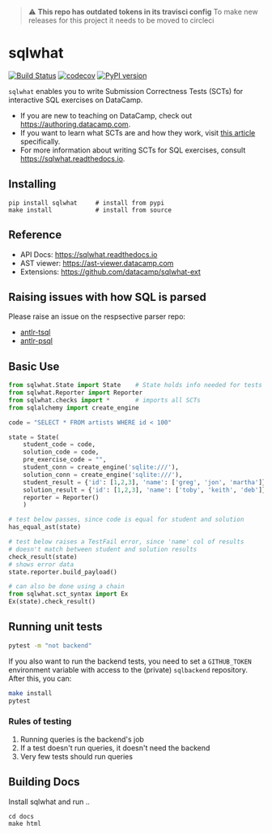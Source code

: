 > :warning: **This repo has outdated tokens in its travisci config** 
> To make new releases for this project it needs to be moved to circleci

# sqlwhat

[![Build Status](https://travis-ci.org/datacamp/sqlwhat.svg?branch=master)](https://travis-ci.org/datacamp/sqlwhat)
[![codecov](https://codecov.io/gh/datacamp/sqlwhat/branch/master/graph/badge.svg)](https://codecov.io/gh/datacamp/sqlwhat)
[![PyPI version](https://badge.fury.io/py/sqlwhat.svg)](https://badge.fury.io/py/sqlwhat)

`sqlwhat` enables you to write Submission Correctness Tests (SCTs) for interactive SQL exercises on DataCamp.

- If you are new to teaching on DataCamp, check out https://authoring.datacamp.com.
- If you want to learn what SCTs are and how they work, visit [this article](https://authoring.datacamp.com/courses/exercises/technical-details/sct.html) specifically.
- For more information about writing SCTs for SQL exercises, consult https://sqlwhat.readthedocs.io.

## Installing

```
pip install sqlwhat     # install from pypi
make install            # install from source
```

## Reference

* API Docs: https://sqlwhat.readthedocs.io
* AST viewer: https://ast-viewer.datacamp.com
* Extensions: https://github.com/datacamp/sqlwhat-ext

## Raising issues with how SQL is parsed

Please raise an issue on the respsective parser repo:

* [antlr-tsql](https://github.com/datacamp/antlr-tsql)
* [antlr-psql](https://github.com/datacamp/antlr-plsql)

## Basic Use

```python
from sqlwhat.State import State    # State holds info needed for tests
from sqlwhat.Reporter import Reporter
from sqlwhat.checks import *       # imports all SCTs
from sqlalchemy import create_engine

code = "SELECT * FROM artists WHERE id < 100"

state = State(
    student_code = code,
    solution_code = code,
    pre_exercise_code = "",
    student_conn = create_engine('sqlite:///'),
    solution_conn = create_engine('sqlite:///'),
    student_result = {'id': [1,2,3], 'name': ['greg', 'jon', 'martha']},
    solution_result = {'id': [1,2,3], 'name': ['toby', 'keith', 'deb']},
    reporter = Reporter()
    )

# test below passes, since code is equal for student and solution
has_equal_ast(state)

# test below raises a TestFail error, since 'name' col of results
# doesn't match between student and solution results
check_result(state)
# shows error data
state.reporter.build_payload()

# can also be done using a chain
from sqlwhat.sct_syntax import Ex
Ex(state).check_result()
```

## Running unit tests

```bash
pytest -m "not backend"
```

If you also want to run the backend tests, you need to set a `GITHUB_TOKEN` environment variable with access to the (private) `sqlbackend` repository.
After this, you can:

```bash
make install
pytest
```

### Rules of testing

1. Running queries is the backend's job
2. If a test doesn't run queries, it doesn't need the backend
3. Very few tests should run queries

## Building Docs

Install sqlwhat and run ..

```
cd docs
make html
```
